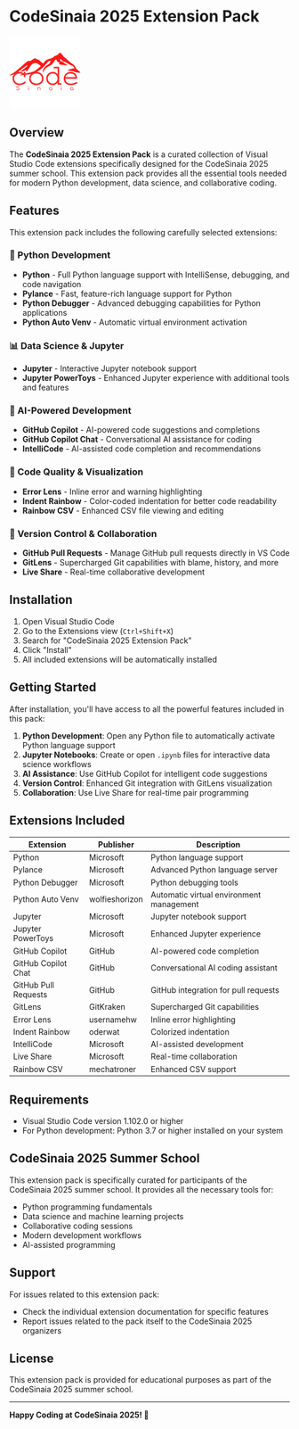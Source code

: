 # CodeSinaia 2025 Extension Pack

![CodeSinaia 2025](logo.png)

## Overview

The **CodeSinaia 2025 Extension Pack** is a curated collection of Visual Studio Code extensions specifically designed for the CodeSinaia 2025 summer school. This extension pack provides all the essential tools needed for modern Python development, data science, and collaborative coding.

## Features

This extension pack includes the following carefully selected extensions:

### 🐍 Python Development
- **Python** - Full Python language support with IntelliSense, debugging, and code navigation
- **Pylance** - Fast, feature-rich language support for Python
- **Python Debugger** - Advanced debugging capabilities for Python applications
- **Python Auto Venv** - Automatic virtual environment activation

### 📊 Data Science & Jupyter
- **Jupyter** - Interactive Jupyter notebook support
- **Jupyter PowerToys** - Enhanced Jupyter experience with additional tools and features

### 🤖 AI-Powered Development
- **GitHub Copilot** - AI-powered code suggestions and completions
- **GitHub Copilot Chat** - Conversational AI assistance for coding
- **IntelliCode** - AI-assisted code completion and recommendations

### 🔧 Code Quality & Visualization
- **Error Lens** - Inline error and warning highlighting
- **Indent Rainbow** - Color-coded indentation for better code readability
- **Rainbow CSV** - Enhanced CSV file viewing and editing

### 🔄 Version Control & Collaboration
- **GitHub Pull Requests** - Manage GitHub pull requests directly in VS Code
- **GitLens** - Supercharged Git capabilities with blame, history, and more
- **Live Share** - Real-time collaborative development

## Installation

1. Open Visual Studio Code
2. Go to the Extensions view (`Ctrl+Shift+X`)
3. Search for "CodeSinaia 2025 Extension Pack"
4. Click "Install"
5. All included extensions will be automatically installed

## Getting Started

After installation, you'll have access to all the powerful features included in this pack:

1. **Python Development**: Open any Python file to automatically activate Python language support
2. **Jupyter Notebooks**: Create or open `.ipynb` files for interactive data science workflows
3. **AI Assistance**: Use GitHub Copilot for intelligent code suggestions
4. **Version Control**: Enhanced Git integration with GitLens visualization
5. **Collaboration**: Use Live Share for real-time pair programming

## Extensions Included

| Extension | Publisher | Description |
|-----------|-----------|-------------|
| Python | Microsoft | Python language support |
| Pylance | Microsoft | Advanced Python language server |
| Python Debugger | Microsoft | Python debugging tools |
| Python Auto Venv | wolfieshorizon | Automatic virtual environment management |
| Jupyter | Microsoft | Jupyter notebook support |
| Jupyter PowerToys | Microsoft | Enhanced Jupyter experience |
| GitHub Copilot | GitHub | AI-powered code completion |
| GitHub Copilot Chat | GitHub | Conversational AI coding assistant |
| GitHub Pull Requests | GitHub | GitHub integration for pull requests |
| GitLens | GitKraken | Supercharged Git capabilities |
| Error Lens | usernamehw | Inline error highlighting |
| Indent Rainbow | oderwat | Colorized indentation |
| IntelliCode | Microsoft | AI-assisted development |
| Live Share | Microsoft | Real-time collaboration |
| Rainbow CSV | mechatroner | Enhanced CSV support |

## Requirements

- Visual Studio Code version 1.102.0 or higher
- For Python development: Python 3.7 or higher installed on your system

## CodeSinaia 2025 Summer School

This extension pack is specifically curated for participants of the CodeSinaia 2025 summer school. It provides all the necessary tools for:

- Python programming fundamentals
- Data science and machine learning projects
- Collaborative coding sessions
- Modern development workflows
- AI-assisted programming

## Support

For issues related to this extension pack:
- Check the individual extension documentation for specific features
- Report issues related to the pack itself to the CodeSinaia 2025 organizers

## License

This extension pack is provided for educational purposes as part of the CodeSinaia 2025 summer school.

---

**Happy Coding at CodeSinaia 2025! 🚀**
